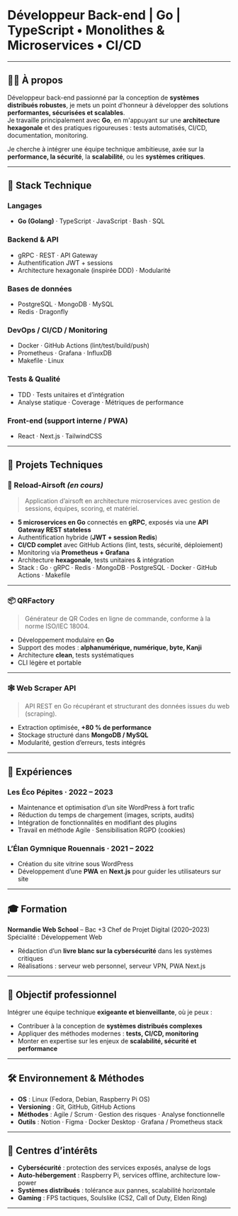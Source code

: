 # Développeur Back-end | Go | TypeScript • Monolithes & Microservices • CI/CD
---

## 👨‍💻 À propos

Développeur back-end passionné par la conception de **systèmes distribués robustes**, je mets un point d’honneur à développer des solutions **performantes, sécurisées et scalables**.  
Je travaille principalement avec **Go**, en m'appuyant sur une **architecture hexagonale** et des pratiques rigoureuses : tests automatisés, CI/CD, documentation, monitoring.

Je cherche à intégrer une équipe technique ambitieuse, axée sur la **performance, la sécurité**, la **scalabilité**, ou les **systèmes critiques**.

---

## 🧠 Stack Technique

### Langages
- **Go (Golang)** · TypeScript · JavaScript · Bash · SQL

### Backend & API
- gRPC · REST · API Gateway  
- Authentification JWT + sessions  
- Architecture hexagonale (inspirée DDD) · Modularité

### Bases de données
- PostgreSQL · MongoDB · MySQL  
- Redis · Dragonfly

### DevOps / CI/CD / Monitoring
- Docker · GitHub Actions (lint/test/build/push)  
- Prometheus · Grafana · InfluxDB  
- Makefile · Linux

### Tests & Qualité
- TDD · Tests unitaires et d’intégration  
- Analyse statique · Coverage · Métriques de performance

### Front-end (support interne / PWA)
- React · Next.js · TailwindCSS

---

## 🚀 Projets Techniques

### 🔫 Reload-Airsoft *(en cours)*
> Application d’airsoft en architecture microservices avec gestion de sessions, équipes, scoring, et matériel.

- **5 microservices en Go** connectés en **gRPC**, exposés via une **API Gateway REST stateless**
- Authentification hybride (**JWT + session Redis**)
- **CI/CD complet** avec GitHub Actions (lint, tests, sécurité, déploiement)
- Monitoring via **Prometheus + Grafana**
- Architecture **hexagonale**, tests unitaires & intégration
- Stack : Go · gRPC · Redis · MongoDB · PostgreSQL · Docker · GitHub Actions · Makefile

---

### 📦 QRFactory
> Générateur de QR Codes en ligne de commande, conforme à la norme ISO/IEC 18004.

- Développement modulaire en **Go**
- Support des modes : **alphanumérique, numérique, byte, Kanji**
- Architecture **clean**, tests systématiques
- CLI légère et portable

---

### 🕸️ Web Scraper API
> API REST en Go récupérant et structurant des données issues du web (scraping).

- Extraction optimisée, **+80 % de performance**
- Stockage structuré dans **MongoDB / MySQL**
- Modularité, gestion d’erreurs, tests intégrés

---

## 💼 Expériences

### Les Éco Pépites · 2022 – 2023  
- Maintenance et optimisation d’un site WordPress à fort trafic  
- Réduction du temps de chargement (images, scripts, audits)  
- Intégration de fonctionnalités en modifiant des plugins  
- Travail en méthode Agile · Sensibilisation RGPD (cookies)

### L’Élan Gymnique Rouennais · 2021 – 2022  
- Création du site vitrine sous WordPress  
- Développement d’une **PWA** en **Next.js** pour guider les utilisateurs sur site

---

## 🎓 Formation

**Normandie Web School** – Bac +3 Chef de Projet Digital (2020–2023)  
Spécialité : Développement Web

- Rédaction d’un **livre blanc sur la cybersécurité** dans les systèmes critiques  
- Réalisations : serveur web personnel, serveur VPN, PWA Next.js

---

## 🎯 Objectif professionnel

Intégrer une équipe technique **exigeante et bienveillante**, où je peux :

- Contribuer à la conception de **systèmes distribués complexes**
- Appliquer des méthodes modernes : **tests, CI/CD, monitoring**
- Monter en expertise sur les enjeux de **scalabilité, sécurité et performance**

---

## 🛠 Environnement & Méthodes

- **OS** : Linux (Fedora, Debian, Raspberry Pi OS)
- **Versioning** : Git, GitHub, GitHub Actions
- **Méthodes** : Agile / Scrum · Gestion des risques · Analyse fonctionnelle
- **Outils** : Notion · Figma · Docker Desktop · Grafana / Prometheus stack

---

## 🧠 Centres d’intérêts

- **Cybersécurité** : protection des services exposés, analyse de logs
- **Auto-hébergement** : Raspberry Pi, services offline, architecture low-power
- **Systèmes distribués** : tolérance aux pannes, scalabilité horizontale
- **Gaming** : FPS tactiques, Soulslike (CS2, Call of Duty, Elden Ring)

---
